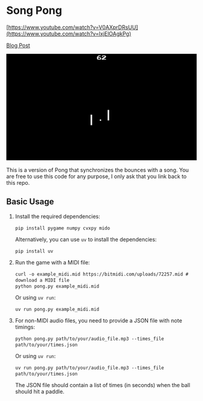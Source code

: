 # Song Pong

[https://www.youtube.com/watch?v=V0AXprDRsUU](https://www.youtube.com/watch?v=lxjElOAgkPg)

[Blog Post](https://victortao.substack.com/p/song-pong)

![alt text](assets/ex_image.png)

This is a version of Pong that synchronizes the bounces with a song. You are free to use this code for any purpose, I only ask that you link back to this repo.

## Basic Usage

1. Install the required dependencies:

   ```
   pip install pygame numpy cvxpy mido
   ```

   Alternatively, you can use `uv` to install the dependencies:

   ```
   pip install uv
   ```

2. Run the game with a MIDI file:

   ```
   curl -o example_midi.mid https://bitmidi.com/uploads/72257.mid # download a MIDI file
   python pong.py example_midi.mid
   ```

   Or using `uv run`:

   ```
   uv run pong.py example_midi.mid
   ```

3. For non-MIDI audio files, you need to provide a JSON file with note timings:

   ```
   python pong.py path/to/your/audio_file.mp3 --times_file path/to/your/times.json
   ```

   Or using `uv run`:

   ```
   uv run pong.py path/to/your/audio_file.mp3 --times_file path/to/your/times.json
   ```

   The JSON file should contain a list of times (in seconds) when the ball should hit a paddle.
